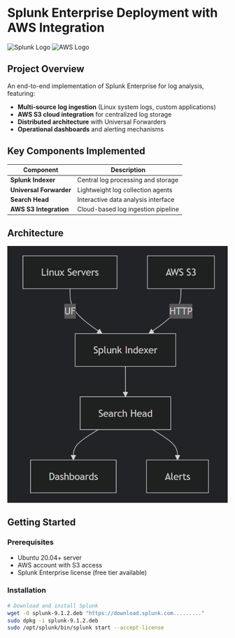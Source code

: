 # Splunk Enterprise Deployment with AWS Integration

![Splunk Logo](https://www.splunk.com/content/dam/splunk2/images/social/splunk-social-share.jpg) ![AWS Logo](https://d1.awsstatic.com/logos/aws-logo-lockups/poweredbyaws/PB_AWS_logo_RGB_stacked_REV_SQ.91cd4af40773cbfbd15577a3c2b8a346fe3e8fa2.png)

## Project Overview
An end-to-end implementation of Splunk Enterprise for log analysis, featuring:
- **Multi-source log ingestion** (Linux system logs, custom applications)
- **AWS S3 cloud integration** for centralized log storage
- **Distributed architecture** with Universal Forwarders
- **Operational dashboards** and alerting mechanisms

## Key Components Implemented
| Component | Description |
|-----------|-------------|
| **Splunk Indexer** | Central log processing and storage |
| **Universal Forwarder** | Lightweight log collection agents |
| **Search Head** | Interactive data analysis interface |
| **AWS S3 Integration** | Cloud-based log ingestion pipeline |

## Architecture
![architecture](image.png)

## Getting Started

### Prerequisites
- Ubuntu 20.04+ server
- AWS account with S3 access
- Splunk Enterprise license (free tier available)

### Installation
```bash
# Download and install Splunk
wget -O splunk-9.1.2.deb "https://download.splunk.com........."
sudo dpkg -i splunk-9.1.2.deb
sudo /opt/splunk/bin/splunk start --accept-license
